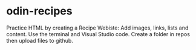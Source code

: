 # odin-recipes

Practice HTML by creating a Recipe Webiste:  Add images, links, lists and content. Use the terminal and Visual Studio code. Create a folder in repos then upload files to github.